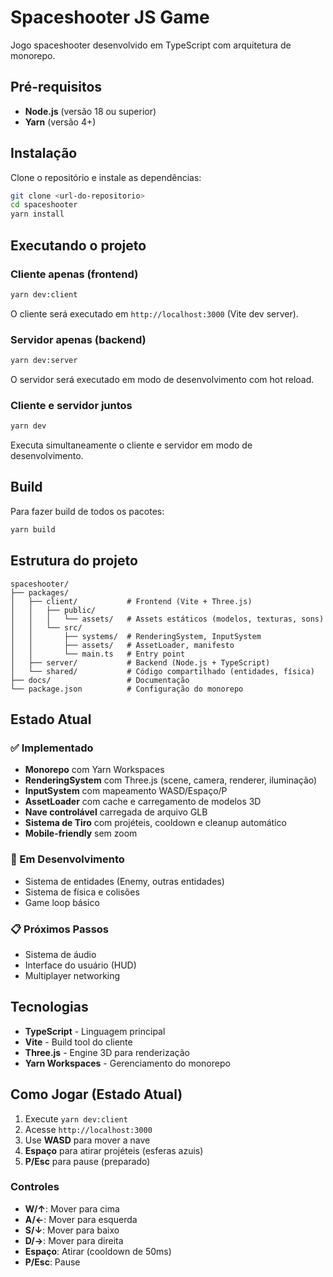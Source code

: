 # Spaceshooter JS Game

Jogo spaceshooter desenvolvido em TypeScript com arquitetura de monorepo.

## Pré-requisitos

- **Node.js** (versão 18 ou superior)
- **Yarn** (versão 4+)

## Instalação

Clone o repositório e instale as dependências:

```bash
git clone <url-do-repositorio>
cd spaceshooter
yarn install
```

## Executando o projeto

### Cliente apenas (frontend)

```bash
yarn dev:client
```

O cliente será executado em `http://localhost:3000` (Vite dev server).

### Servidor apenas (backend)

```bash
yarn dev:server
```

O servidor será executado em modo de desenvolvimento com hot reload.

### Cliente e servidor juntos

```bash
yarn dev
```

Executa simultaneamente o cliente e servidor em modo de desenvolvimento.

## Build

Para fazer build de todos os pacotes:

```bash
yarn build
```

## Estrutura do projeto

```
spaceshooter/
├── packages/
│   ├── client/           # Frontend (Vite + Three.js)
│   │   ├── public/
│   │   │   └── assets/   # Assets estáticos (modelos, texturas, sons)
│   │   └── src/
│   │       ├── systems/  # RenderingSystem, InputSystem
│   │       ├── assets/   # AssetLoader, manifesto
│   │       └── main.ts   # Entry point
│   ├── server/           # Backend (Node.js + TypeScript)
│   └── shared/           # Código compartilhado (entidades, física)
├── docs/                 # Documentação
└── package.json          # Configuração do monorepo
```

## Estado Atual

### ✅ Implementado
- **Monorepo** com Yarn Workspaces
- **RenderingSystem** com Three.js (scene, camera, renderer, iluminação)
- **InputSystem** com mapeamento WASD/Espaço/P
- **AssetLoader** com cache e carregamento de modelos 3D
- **Nave controlável** carregada de arquivo GLB
- **Sistema de Tiro** com projéteis, cooldown e cleanup automático
- **Mobile-friendly** sem zoom

### 🚧 Em Desenvolvimento
- Sistema de entidades (Enemy, outras entidades)
- Sistema de física e colisões
- Game loop básico

### 📋 Próximos Passos
- Sistema de áudio
- Interface do usuário (HUD)
- Multiplayer networking

## Tecnologias

- **TypeScript** - Linguagem principal
- **Vite** - Build tool do cliente
- **Three.js** - Engine 3D para renderização
- **Yarn Workspaces** - Gerenciamento do monorepo

## Como Jogar (Estado Atual)

1. Execute `yarn dev:client`
2. Acesse `http://localhost:3000`
3. Use **WASD** para mover a nave
4. **Espaço** para atirar projéteis (esferas azuis)
5. **P/Esc** para pause (preparado)

### Controles
- **W/↑**: Mover para cima
- **A/←**: Mover para esquerda  
- **S/↓**: Mover para baixo
- **D/→**: Mover para direita
- **Espaço**: Atirar (cooldown de 50ms)
- **P/Esc**: Pause